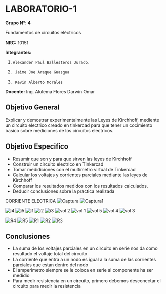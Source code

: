 # LABORATORIO-1
 **Grupo N°: 4**                                    
 
 Fundamentos de circuitos eléctricos  
 
 **NRC:** 10151                 
 
 **Integrantes:**

1.     Alexander Paul Ballesteros Jurado.
2.      Jaime Joe Araque Guasgua
3.      Kevin Alberto Morales

**Docente:** Ing. Alulema Flores Darwin Omar


## Objetivo General

Explicar y demostrar experimentalmente las Leyes de Kirchhoff, mediente un circuito electrico creado en tinkercad para que tener un cocimiento basico sobre mediciones de los circuitos electricos.

## Objetivo Especifico
* Resumir que son y para que sirven las leyes de Kirchhoff
* Construir un circuito electrico en Tinkercad
* Tomar medidiciones con el multimetro virtual de Tinkercad
* Calcular los voltajes y corrientes parciales mediante las leyes de Kirchhoff
* Comparar los resultados medidos con los resultados calculados.
* Deducir conclusiones sobre la practica realizada

CORRIENTE ELECTRICA
![Captura](https://user-images.githubusercontent.com/93928146/141381785-480948fa-ad18-4501-9f6b-5646a60fd09c.PNG)
![Captura1](https://user-images.githubusercontent.com/93928146/141381786-41102e89-65de-4669-b17a-e1fd8d03f565.PNG)



![i4](https://user-images.githubusercontent.com/93224166/141375577-a60d4968-5f6b-4a35-95da-3562d71756ce.png)
![i5](https://user-images.githubusercontent.com/93224166/141375580-50407674-f22e-4f84-b492-623e0b14216a.png)
![i1](https://user-images.githubusercontent.com/93224166/141375581-7411e232-39ea-42c8-b006-ef16f1635cd3.png)
![i2](https://user-images.githubusercontent.com/93224166/141375582-d4ad7761-edd9-4437-9ead-3ea099ae1ccb.png)
![i3](https://user-images.githubusercontent.com/93224166/141375583-a016c03f-31be-4ed1-a26d-90593986a033.png)
![vol 2](https://user-images.githubusercontent.com/93951775/141375780-48f83f07-50a1-4a9a-acce-a90bb2c7c3b8.JPG)
![vol 1](https://user-images.githubusercontent.com/93951775/141375791-ab352cda-2b63-40bb-a235-ed08519416d3.JPG)
![vol 5](https://user-images.githubusercontent.com/93951775/141375794-f35600f3-a217-42a6-8cdc-fe8cc7c0b5d9.JPG)
![vol 4](https://user-images.githubusercontent.com/93951775/141375795-c189472c-9b45-4477-bf99-1e72e2b4ea21.JPG)
![vol 3](https://user-images.githubusercontent.com/93951775/141375798-1ac4a091-c2dc-44c5-800b-fceb2663f761.JPG)


![R4](https://user-images.githubusercontent.com/93928146/141375855-eb975c9b-5ee8-4303-8ee3-936494cee017.PNG)
![R5](https://user-images.githubusercontent.com/93928146/141375857-08ec6456-e02c-4fcb-9b95-ff978ba47c13.PNG)
![R1](https://user-images.githubusercontent.com/93928146/141375859-26de3b2f-7343-438b-82c4-c3a76e95e730.PNG)
![R2](https://user-images.githubusercontent.com/93928146/141375860-e8e4034e-93f3-48f7-b0f7-829077def440.PNG)
![R3](https://user-images.githubusercontent.com/93928146/141375861-8f12469f-ed15-4160-aa9d-e731e92eef15.PNG)
## Conclusiones
* La suma de los voltajes parciales en un circuito en serie nos da como resultado el voltaje total del circuito
* La corriente que entra a un nodo es igual a la suma de las corrientes parciales que estan dentro del nodo
* El amperimetro siempre se le coloca en serie al componente ha ser medidio
* Para medir resistencia en un circuito, primero debemos desconectar el circuito para medir la resistencia

